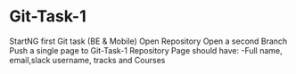 # Git-Task-1
StartNG first Git task (BE &amp; Mobile)
Open Repository
Open a second Branch
Push a single page to Git-Task-1 Repository
Page should have:
-Full name, email,slack username, tracks and Courses
